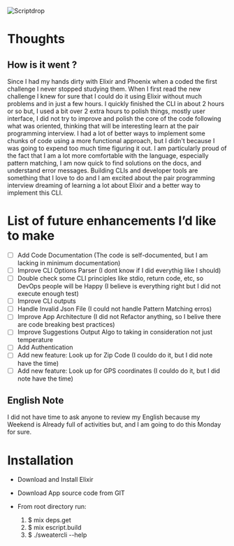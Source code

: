 ![Scriptdrop](https://cdn.filepicker.io/api/file/DcyeWRHZTRSIKVeIXJ3l)

# Thoughts

## How is it went ?

Since I had my hands dirty with Elixir and Phoenix when a coded the first challenge I never stopped studying them. When I first read the new challenge I knew for sure that I could do it using Elixir without much problems and in just a few hours. I quickly finished the CLI in about 2 hours or so but, I used a bit over 2 extra hours to polish things, mostly user interface, I did not try to improve and polish the core of the code following what was oriented, thinking that will be interesting learn at the pair programming interview. I had a lot of better ways to implement some chunks of code using a more functional approach, but I didn't because I was going to expend too much time figuring it out.
I am particularly proud of the fact that I am a lot more comfortable with the language, especially pattern matching, I am now quick to find solutions on the docs, and understand error messages. Building CLIs and developer tools are something that I love to do and I am excited about the pair programming interview dreaming of learning a lot about Elixir and a better way to implement this CLI.

# List of future enhancements I’d like to make

- [ ] Add Code Documentation (The code is self-documented, but I am lacking in minimum documentation)
- [ ] Improve CLI Options Parser (I dont know if I did everythig like I should)
- [ ] Double check some CLI principles like stdio, return code, etc, so DevOps people will be Happy (I believe is everything right but I did not execute enough test)
- [ ] Improve CLI outputs
- [ ] Handle Invalid Json File (I could not handle Pattern Matching erros)
- [ ] Improve App Architecture (I did not Refactor anything, so I belive there are code breaking best practices)
- [ ] Improve Suggestions Output Algo to taking in consideration not just temperature
- [ ] Add Authentication
- [ ] Add new feature: Look up for Zip Code (I couldo do it, but I did note have the time)
- [ ] Add new feature: Look up for GPS coordinates (I couldo do it, but I did note have the time)

## English Note

I did not have time to ask anyone to review my English because my Weekend is Already full of activities but, and I am going to do this Monday for sure.

# Installation

- Download and Install Elixir

- Download App source code from GIT

- From root directory run:
  1. $ mix deps.get
  2. $ mix escript.build
  3. $ ./sweatercli --help
